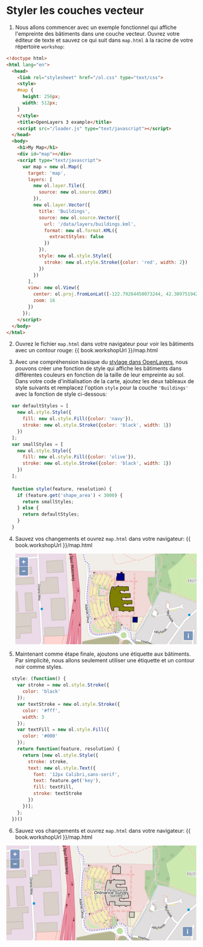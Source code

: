 # Styler les couches vecteur

1.  Nous allons commencer avec un exemple fonctionnel qui affiche l'empreinte des bâtiments dans une couche vecteur.  Ouvrez votre éditeur de texte et sauvez ce qui suit dans `map.html` à la racine de votre répertoire `workshop`:

  ```html
  <!doctype html>
  <html lang="en">
    <head>
      <link rel="stylesheet" href="/ol.css" type="text/css">
      <style>
      #map {
        height: 256px;
        width: 512px;
      }
      </style>
      <title>OpenLayers 3 example</title>
      <script src="/loader.js" type="text/javascript"></script>
    </head>
    <body>
      <h1>My Map</h1>
      <div id="map"></div>
      <script type="text/javascript">
        var map = new ol.Map({
          target: 'map',
          layers: [
            new ol.layer.Tile({
              source: new ol.source.OSM()
            }),
            new ol.layer.Vector({
              title: 'Buildings',
              source: new ol.source.Vector({
                url: '/data/layers/buildings.kml',
                format: new ol.format.KML({
                  extractStyles: false
                })
              }),
              style: new ol.style.Style({
                stroke: new ol.style.Stroke({color: 'red', width: 2})
              })
            })
          ],
          view: new ol.View({
            center: ol.proj.fromLonLat([-122.79264450073244, 42.30975194250527]),
            zoom: 16
          })
        });
      </script>
    </body>
  </html>
  ```

2. Ouvrez le fichier `map.html` dans votre navigateur pour voir les bâtiments avec un contour rouge:  {{ book.workshopUrl }}/map.html

3. Avec une compréhension basique du [stylage dans OpenLayers](style-intro.md), nous pouvons créer une fonction de style qui affiche les bâtiments dans différentes couleurs en fonction de la taille de leur empreinte au sol. Dans votre code d'initialisation de la carte, ajoutez les deux tableaux de style suivants et remplacez l'option `style` pour la couche `'Buildings'` avec la fonction de style ci-dessous:

  ```js
    var defaultStyles = [
      new ol.style.Style({
        fill: new ol.style.Fill({color: 'navy'}),
        stroke: new ol.style.Stroke({color: 'black', width: 1})
      })
    ];
    var smallStyles = [
      new ol.style.Style({
        fill: new ol.style.Fill({color: 'olive'}),
        stroke: new ol.style.Stroke({color: 'black', width: 1})
      })
    ];

    function style(feature, resolution) {
      if (feature.get('shape_area') < 3000) {
        return smallStyles;
      } else {
        return defaultStyles;
      }
    }
  ```

4. Sauvez vos changements et ouvrez `map.html` dans votre navigateur: {{ book.workshopUrl }}/map.html

    ![Bâtiment colorés par surface de l'empreinte au sol](style1.png)

5. Maintenant comme étape finale, ajoutons une étiquette aux bâtiments. Par simplicité, nous allons seulement utiliser une étiquette et un contour noir comme styles.

  ```js
    style: (function() {
      var stroke = new ol.style.Stroke({
        color: 'black'
      });
      var textStroke = new ol.style.Stroke({
        color: '#fff',
        width: 3
      });
      var textFill = new ol.style.Fill({
        color: '#000'
      });
      return function(feature, resolution) {
        return [new ol.style.Style({
          stroke: stroke,
          text: new ol.style.Text({
            font: '12px Calibri,sans-serif',
            text: feature.get('key'),
            fill: textFill,
            stroke: textStroke
          })
        })];
      };
    })()
  ```

6. Sauvez vos changements et ouvrez `map.html` dans votre navigateur: {{ book.workshopUrl }}/map.html

  ![Bâtiments avec étiquette issue de la clé `field`](style2.png)
